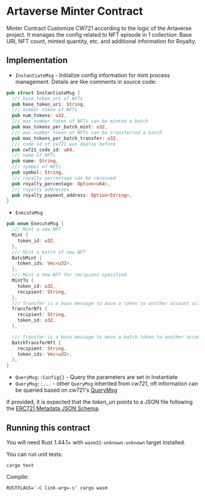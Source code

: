# Artaverse Minter Contract

Minter Contract Customize CW721 according to the logic of the Artaverse project. It manages the config related to NFT
episode in 1 collection: Base URI, NFT count, minted quantity, etc. and additional information for Royalty.

## Implementation

* `InstantiateMsg` - Initialize config information for mint process management. Details are like comments in source
  code:

```rust
pub struct InstantiateMsg {
  /// base_token_uri of NFTs
  pub base_token_uri: String,
  /// number token of NFTs
  pub num_tokens: u32,
  /// max number token of NFTs can be minted a batch
  pub max_tokens_per_batch_mint: u32,
  /// max number token of NFTs can be transferred a batch
  pub max_tokens_per_batch_transfer: u32,
  /// code id of cw721 was deploy before
  pub cw721_code_id: u64,
  /// name of NFTs
  pub name: String,
  /// symbol of NFTs
  pub symbol: String,
  /// royalty percentage can be received
  pub royalty_percentage: Option<u64>,
  /// royalty addresses
  pub royalty_payment_address: Option<String>,
}
```

* `ExecuteMsg`

```rust
pub enum ExecuteMsg {
  /// Mint a new NFT
  Mint {
    token_id: u32,
  },
  /// Mint a batch of new NFT
  BatchMint {
    token_ids: Vec<u32>,
  },
  /// Mint a new NFT for recipient specified
  MintTo {
    token_id: u32,
    recipient: String,
  },
  /// Transfer is a base message to move a token to another account without triggering actions
  TransferNft {
    recipient: String,
    token_id: u32,
  },

  /// Transfer is a base message to move a batch token to another account without triggering actions
  BatchTransferNft {
    recipient: String,
    token_ids: Vec<u32>,
  },
}
```

* `QueryMsg::Config{}` - Query the parameters are set in Instantiate
* `QueryMsg::...` - other `QueryMsg` inherited from cw721, nft information can be queried based on cw721's [QueryMsg](https://github.com/CosmWasm/cw-nfts/blob/main/packages/cw721/README.md)

If provided, it is expected that the _token_uri_ points to a JSON file following
the [ERC721 Metadata JSON Schema](https://eips.ethereum.org/EIPS/eip-721).

## Running this contract

You will need Rust 1.44.1+ with `wasm32-unknown-unknown` target installed.

You can run unit tests:

`cargo test`

Compile:

```
RUSTFLAGS='-C link-arg=-s' cargo wasm
```
